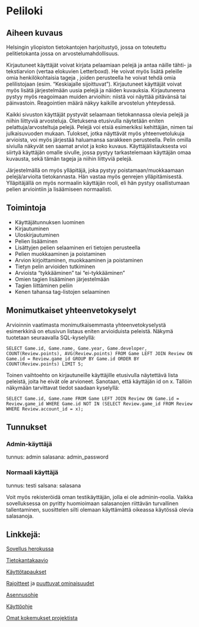 Peliloki
========



Aiheen kuvaus
-------------

Helsingin yliopiston tietokantojen harjoitustyö, jossa on toteutettu pelitietokanta jossa on arvostelumahdollisuus. 

Kirjautuneet käyttäjät voivat kirjata pelaamiaan pelejä ja antaa näille tähti- ja tekstiarvion (vertaa elokuvien Letterboxd). He voivat myös lisätä peleille omia henkilökohtaisia tageja , joiden perusteella he voivat tehdä omia pelilistojaan (esim. “Keskiajalle sijoittuvat”). Kirjautuneet käyttäjät voivat myös lisätä järjestelmään uusia pelejä ja näiden kuvauksia. Kirjautuneena pystyy myös reagoimaan muiden arvioihin: niistä voi näyttää pitävänsä tai päinvastoin. Reagointien määrä näkyy kaikille arvostelun yhteydessä.   

Kaikki sivuston käyttäjät pystyvät selaamaan tietokannassa olevia pelejä ja niihin liittyviä arvosteluja. Oletuksena etusivulla näytetään eniten pelattuja/arvosteltuja pelejä. Pelejä voi etsiä esimerkiksi kehittäjän, nimen tai julkaisuvuoden mukaan. Tulokset, jotka näyttävät myös yhteenvetolukuja arvioista,  voi myös järjestää haluamansa sarakkeen perusteella. Pelin omilla siviulla näkyvät sen saamat arviot ja koko kuvaus. Käyttäjälistauksesta voi siirtyä käyttäjän omalle sivulle, jossa pystyy tarkastelemaan käyttäjän omaa kuvausta, sekä tämän tageja ja niihin liittyviä pelejä. 

Järjestelmällä on myös ylläpitäjä, joka pystyy  poistamaan/muokkaamaan pelejä/arvioita tietokannasta. Hän vastaa myös genrejen ylläpitämisestä. Ylläpitäjällä on myös normaalin käyttäjän rooli, eli hän pystyy osallistumaan pelien arviointiin ja lisäämiseen normaalisti. 


Toimintoja
-----------

  * Käyttäjätunnuksen luominen
  * Kirjautuminen
  * Uloskirjautuminen
  * Pelien lisääminen
  * Lisättyjen pelien selaaminen eri tietojen perusteella
  * Pelien muokkaaminen ja poistaminen
  * Arvion kirjoittaminen, muokkaaminen ja poistaminen
  * Tietyn pelin arvioiden tutkiminen 
  * Arvioista “tykkääminen” tai “ei-tykkääminen” 
  * Omien tagien lisääminen järjestelmään
  * Tagien liittäminen peliin 
  * Kenen tahansa tag-listojen selaaminen


Monimutkaiset yhteenvetokyselyt
------------------------------

Arvioinnin vaatimasta monimutkaisemmasta yhteenvetokyselystä esimerkkinä on etusivun listaus eniten arvioiduista peleistä. 
Näkymä tuotetaan seuraavalla SQL-kyselyllä: 

`SELECT Game.id, Game.name, Game.year, Game.developer, COUNT(Review.points), AVG(Review.points) FROM Game LEFT JOIN Review ON Game.id = Review.game_id GROUP BY Game.id ORDER BY COUNT(Review.points) LIMIT 5; `

Toinen vaihtoehto on kirjautuneille käyttäjille etusivulla näytettävä lista peleistä, joita he eivät ole arvioneet. Sanotaan, että käyttäjän id on x. Tällöin näkymään tarvittavat tiedot saadaan kyselyllä: 

`SELECT Game.id, Game.name FROM Game LEFT JOIN Review ON Game.id = Review.game_id WHERE Game.id NOT IN (SELECT Review.game_id FROM Review WHERE Review.account_id = x);`

Tunnukset
---------

### Admin-käyttäjä

tunnus: admin
salasana: admin_password

### Normaali käyttäjä

tunnus: testi
salsana: salasana

Voit myös rekisteröidä oman testikäyttäjän, jolla ei ole adminin-roolia. Vaikka sovelluksessa on pyritty huomioimaan salasanojen riittävän turvallinen tallentaminen, suosittelen silti olemaan käyttämättä oikeassa käytössä olevia salasanoja.



Linkkejä: 
---------

[Sovellus herokussa](https://peliloki.herokuapp.com/)

[Tietokantakaavio](https://github.com/anonOstrich/peliloki/tree/master/documentation/Tietokantakaavio.md)

[Käyttötapaukset](https://github.com/anonOstrich/peliloki/tree/master/documentation/Käyttötapaukset.md)

[Rajoitteet](https://github.com/anonOstrich/peliloki/tree/master/documentation/Rajoitteet.md) ja [puuttuvat ominaisuudet](https://github.com/anonOstrich/peliloki/tree/master/documentation/Puuttuvat_ominaisuudet.md)

[Asennusohje](https://github.com/anonOstrich/peliloki/tree/master/documentation/Asennusohje.md)

[Käyttöohje](https://github.com/anonOstrich/peliloki/tree/master/documentation/Käyttöohje.md)

[Omat kokemukset projektista](https://github.com/anonOstrich/peliloki/tree/master/documentation/Omat_kokemukset.md)